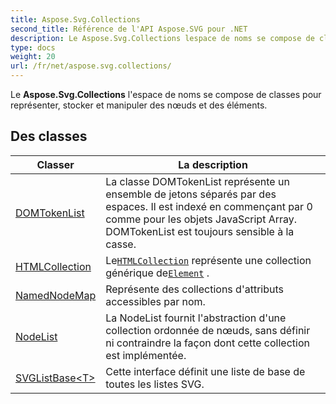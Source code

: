 ```yaml
---
title: Aspose.Svg.Collections
second_title: Référence de l'API Aspose.SVG pour .NET
description: Le Aspose.Svg.Collections lespace de noms se compose de classes pour représenter stocker et manipuler des nœuds et des éléments.
type: docs
weight: 20
url: /fr/net/aspose.svg.collections/
---
```

Le **Aspose.Svg.Collections** l'espace de noms se compose de classes pour représenter, stocker et manipuler des nœuds et des éléments.

## Des classes

| Classer | La description |
| --- | --- |
| [DOMTokenList](./domtokenlist/) | La classe DOMTokenList représente un ensemble de jetons séparés par des espaces. Il est indexé en commençant par 0 comme pour les objets JavaScript Array. DOMTokenList est toujours sensible à la casse. |
| [HTMLCollection](./htmlcollection/) | Le[`HTMLCollection`](../aspose.svg.collections/htmlcollection/) représente une collection générique de[`Element`](../aspose.svg.dom/element/) . |
| [NamedNodeMap](./namednodemap/) | Représente des collections d'attributs accessibles par nom. |
| [NodeList](./nodelist/) | La NodeList fournit l'abstraction d'une collection ordonnée de nœuds, sans définir ni contraindre la façon dont cette collection est implémentée. |
| [SVGListBase&lt;T&gt;](./svglistbase-1/) | Cette interface définit une liste de base de toutes les listes SVG. |


